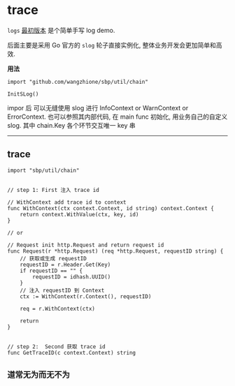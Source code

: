 # trace

`logs` [最初版本](https://github.com/wangzhione/sbp/commit/31ce0c165f3aef210926dc5f9ba5f7f08adb0b35#diff-9dc24e6d44b4f20a2c5d287b7560dc229700661a1eeb5f18c15fe84864687d80) 是个简单手写 log demo. 

后面主要是采用 Go 官方的 `slog` 轮子直接实例化, 整体业务开发会更加简单和高效.

**用法**

```
import "github.com/wangzhione/sbp/util/chain"

InitSLog()
```

impor 后 可以无缝使用 slog 进行 InfoContext or WarnContext or ErrorContext. 也可以参照其内部代码, 在 main func 初始化, 用业务自己的自定义 slog. 其中 chain.Key 各个环节交互唯一 key 串

***

## trace

```
import "sbp/util/chain"


// step 1: First 注入 trace id

// WithContext add trace id to context
func WithContext(ctx context.Context, id string) context.Context {
	return context.WithValue(ctx, key, id)
}

// or 

// Request init http.Request and return request id
func Request(r *http.Request) (req *http.Request, requestID string) {
	// 获取或生成 requestID
	requestID = r.Header.Get(Key)
	if requestID == "" {
		requestID = idhash.UUID()
	}
	// 注入 requestID 到 Context
	ctx := WithContext(r.Context(), requestID)

	req = r.WithContext(ctx)

	return
}


// step 2:  Second 获取 trace id
func GetTraceID(c context.Context) string 
```


## `道常无为而无不为` 
